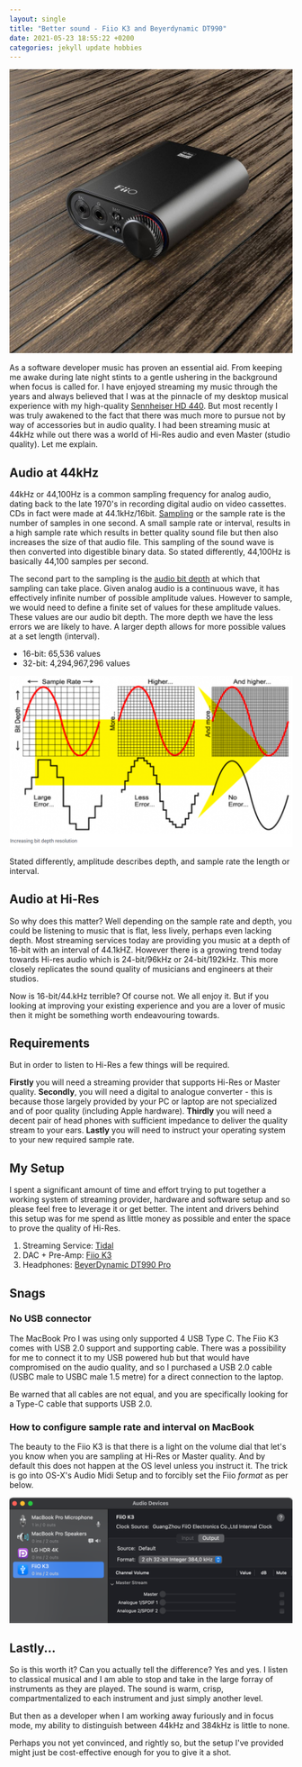 ```yaml
---
layout: single
title: "Better sound - Fiio K3 and Beyerdynamic DT990"
date: 2021-05-23 18:55:22 +0200
categories: jekyll update hobbies
---
```


![Fiio K3](/images/fiiok3.jpg)

As a software developer music has proven an essential aid. From keeping me awake during late night stints to a gentle
ushering in the background when focus is called for. I have enjoyed streaming my music through the years and always
believed that I was at the pinnacle of my desktop musical experience with my high-quality [Sennheiser HD 440](https://www.cnet.com/reviews/sennheiser-hd-448-review/).
But most recently I was truly awakened to the fact that there was much more to pursue not by way of accessories but in audio quality.
I had been streaming music at 44kHz while out there was a world of Hi-Res audio and even Master (studio quality).
Let me explain.

## Audio at 44kHz

44kHz or 44,100Hz is a common sampling frequency for analog audio, dating back to the late 1970's in recording digital
audio on video cassettes. CDs in fact were made at 44.1kHz/16bit. [Sampling](https://www.101computing.net/sampling-sound/)
or the sample rate is the number of samples in one second. A small sample rate or interval, results in a high sample rate
which results in better quality sound file but then also increases the size of that audio file. This sampling of the sound wave is then
converted into digestible binary data. So stated differently, 44,100Hz is basically 44,100 samples per second.

The second part to the sampling is the [audio bit depth](https://www.izotope.com/en/learn/digital-audio-basics-sample-rate-and-bit-depth.html) at which that sampling
can take place. Given analog audio is a continuous wave, it has effectively infinite number of possible amplitude values. However to sample,
we would need to define a finite set of values for these amplitude values. These values are our audio bit depth.
The more depth we have the less errors we are likely to have. A larger depth allows for more possible values at a set length (interval).

- 16-bit: 65,536 values
- 32-bit: 4,294,967,296 values

![Audio bit depth](/images/audio_bit_depth.png)

Stated differently, amplitude describes depth, and sample rate the length or interval.

## Audio at Hi-Res

So why does this matter? Well depending on the sample rate and depth, you could be listening to music that is flat,
less lively, perhaps even lacking depth. Most streaming services today are providing you music at a depth of 16-bit
with an interval of 44.1kHZ. However there is a growing trend today towards Hi-res audio which is 24-bit/96kHz
or 24-bit/192kHz. This more closely replicates the sound quality of musicians and engineers at their studios.

Now is 16-bit/44.kHz terrible? Of course not. We all enjoy it. But if you looking at improving your existing experience
and you are a lover of music then it might be something worth endeavouring towards.

## Requirements

But in order to listen to Hi-Res a few things will be required.

**Firstly** you will need a streaming provider that supports Hi-Res or Master quality. **Secondly**, you will need a digital
to analogue converter - this is because those largely provided by your PC or laptop are not specialized and of
poor quality (including Apple hardware). **Thirdly** you will need a decent pair of head phones with sufficient
impedance to deliver the quality stream to your ears. **Lastly** you will need to instruct your operating system to your new
required sample rate.

## My Setup

I spent a significant amount of time and effort trying to put together a working system of streaming provider, hardware
and software setup and so please feel free to leverage it or get better. The intent and drivers behind this setup
was for me spend as little money as possible and enter the space to prove the quality of Hi-Res.

1. Streaming Service: [Tidal](https://tidal.com/)
1. DAC + Pre-Amp: [Fiio K3](https://www.amazon.com/FiiO-Headphone-Amplifier-Computer-Balanced/dp/B07KR3RF4H)
1. Headphones: [BeyerDynamic DT990 Pro](https://www.amazon.com/gp/product/B0011UB9CQ/ref=ppx_yo_dt_b_asin_title_o00_s00?ie=UTF8&psc=1)

## Snags

### No USB connector

The MacBook Pro I was using only supported 4 USB Type C. The Fiio K3 comes with USB 2.0 support and supporting cable.
There was a possibility for me to connect it to my USB powered hub but that would have compromised
on the audio quality, and so I purchased a USB 2.0 cable (USBC male to USBC male 1.5 metre) for a direct connection
to the laptop.

Be warned that all cables are not equal, and you are specifically looking for a Type-C cable that supports USB 2.0.

### How to configure sample rate and interval on MacBook

The beauty to the Fiio K3 is that there is a light on the volume dial that let's you know when you
are sampling at Hi-Res or Master quality. And by default this does not happen at the OS level unless you instruct it.
The trick is go into OS-X's Audio Midi Setup and to forcibly set the Fiio _format_ as per below.

![Example](/images/MidiSetup.png)

## Lastly...

So is this worth it? Can you actually tell the difference? Yes and yes.
I listen to classical musical and I am able to stop and take in the large forray of
instruments as they are played. The sound is warm, crisp, compartmentalized to each
instrument and just simply another level.

But then as a developer when I am working away furiously and in focus mode, my ability
to distinguish between 44kHz and 384kHz is little to none.

Perhaps you not yet convinced, and rightly so, but the setup I've provided might just
be cost-effective enough for you to give it a shot.
